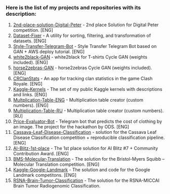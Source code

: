 ### Here is the list of my projects and repositories with its description:
1. [2nd-place-solution-Digital-Peter](https://github.com/t0efL/2nd-place-solution-Digital-Peter) - 2nd place Solution for Digital Peter competition. [ENG]
2. [Dataset-Fixer](https://github.com/t0efL/Dataset-Fixer) - A utility for sorting, filtering, and transformation of datasets. [ENG]  
3. [Style-Transfer-Telegram-Bot](https://github.com/t0efL/Style-Transfer-Telegram-Bot) - Style Transfer Telegram Bot based on GAN + AWS deploy tutorial. [ENG]  
4. [white2black-GAN](https://github.com/t0efL/white2black-GAN) - white2black for T-shirts Cycle GAN (weights included). [ENG]  
5. [horse2zebras-GAN](https://github.com/t0efL/horse2zebras-GAN) - horse2zebras Cycle GAN (weights included). [ENG]  
6. [CRClanStats](https://github.com/t0efL/CRClanStats) - An app for tracking clan statistics in the game Clash Royale. [ENG]  
7. [Kaggle-Kernels](https://github.com/t0efL/Kaggle-Kernels) - The set of my public Kaggle kernels with descriptions and links. [ENG]
8. [Multplication-Table-ENG](https://github.com/t0efL/Multplication-Table-ENG) - Multiplication table creator (custom numbers). [ENG]
9. [Multiplication-Table-RU](https://github.com/t0efL/Multiplication-Table-RU) - Multiplication table creator (custom numbers). [RU]
10. [Price-Evaluator-Bot](https://github.com/t0efL/Price-Evaluator-Bot) - Telegram bot that predicts the cost of clothing by an image. The project for the hackathon by ODS. [ENG]
11. [Cassava-Leaf-Disease-Classification](https://github.com/t0efL/Cassava-Leaf-Disease-Classification) - solution for the Cassava Leaf Disease Classification competition + reproducible classification pipeline. [ENG]
12. [AI-Blitz-1st-place](https://github.com/t0efL/AI-Blitz-1st-place) - The 1st place solution for AI Blitz #7 + Community Contribution Award. [ENG]
13. [BMS-Molecular-Translation](https://github.com/xzcodes/BMS-Molecular-Translation) - The solution for the Bristol-Myers Squibb – Molecular Translation competition. [ENG]
14. [Kaggle-Google-Landmark](https://github.com/t0efL/Kaggle-Google-Landmark) - The solution and code for the Google Landmark competitons. [ENG]  
15. [RSNA-Brain-Tumor-Classification](https://www.kaggle.com/c/rsna-miccai-brain-tumor-radiogenomic-classification/discussion/279826#1549791) - The solution for the RSNA-MICCAI Brain Tumor Radiogenomic Classification. 

